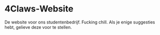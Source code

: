 # 4Claws-Website
De website voor ons studentenbedrijf. Fucking chill.
Als je enige suggesties hebt, gelieve deze voor te stellen.

